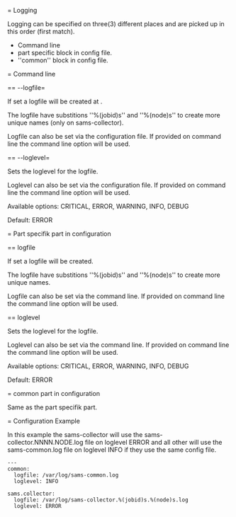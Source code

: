 
= Logging

Logging can be specified on three(3) different places and are picked up in this order (first match).

* Command line
* part specific block in config file.
* ''common'' block in config file.

= Command line

== --logfile=<filename>

If set a logfile will be created at <filename>.

The logfile have substitions ''%(jobid)s'' and ''%(node)s'' to create more unique names (only on sams-collector).

Logfile can also be set via the configuration file. If provided on command line the command line option will be used.

== --loglevel=

Sets the loglevel for the logfile.

Loglevel can also be set via the configuration file. If provided on command line the command line option will be used.

Available options: CRITICAL, ERROR, WARNING, INFO, DEBUG 

Default: ERROR

= Part specifik part in configuration

== logfile

If set a logfile will be created.

The logfile have substitions ''%(jobid)s'' and ''%(node)s'' to create more unique names.

Logfile can also be set via the command line. If provided on command line the command line option will be used.

== loglevel

Sets the loglevel for the logfile.

Loglevel can also be set via the command line. If provided on command line the command line option will be used.

Available options: CRITICAL, ERROR, WARNING, INFO, DEBUG 

Default: ERROR

= common part in configuration

Same as the part specifik part.

= Configuration Example

In this example the sams-collector will use the sams-collector.NNNN.NODE.log file on loglevel ERROR
and all other will use the sams-common.log file on loglevel INFO if they use the same config file.

```
---
common:  
  logfile: /var/log/sams-common.log
  loglevel: INFO

sams.collector:
  logfile: /var/log/sams-collector.%(jobid)s.%(node)s.log
  loglevel: ERROR
```
